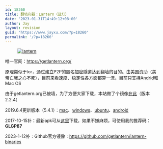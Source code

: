 ```yaml
---
id: 18260
title: 翻墙利器：Lantern（蓝灯）
date: '2023-01-31T14:49:12+08:00'
author: Jay
layout: revision
guid: 'https://www.jayxu.com/?p=18260'
permalink: '/?p=18260'
---
```


<!-- wp:image {"id":15348,"linkDestination":"custom"} -->
<figure class="wp-block-image"><a href="http://www.jayxu.com/log/wp-content/uploads/2016/06/lantern.png"><img src="http://www.jayxu.com/log/wp-content/uploads/2016/06/lantern.png" alt="lantern" class="wp-image-15348"/></a></figure>
<!-- /wp:image -->

<!-- wp:paragraph -->
<p>唯一官网：<a href="https://getlantern.org/" target="_blank" rel="noopener noreferrer">https://getlantern.org/</a></p>
<!-- /wp:paragraph -->

<!-- wp:paragraph -->
<p>原理类似于tor，通过建立P2P的匿名加密隧道达到翻墙的目的。由美国资助（美帝亡我之心不死），目前来看速度、稳定性各方面都算一流，目前只支持Andrid和Mac OS</p>
<!-- /wp:paragraph -->

<!-- wp:paragraph -->
<p>由于getlantern.org已被墙，为了方便大家下载，本站做了个镜像<a rel="noopener noreferrer" href="http://www.jayxu.com/download/lantern-installer-beta.apk" target="_blank">在此</a>（版本2.2.4）</p>
<!-- /wp:paragraph -->

<!-- wp:paragraph -->
<p>2019.6.4更新版本（5.4.1）：<a aria-label="mac（在新窗口打开）" href="http://www.jayxu.com/download/lantern-installer.dmg" target="_blank" rel="noreferrer noopener">mac</a>、<a aria-label="windows（在新窗口打开）" href="http://www.jayxu.com/download/lantern-installer.exe" target="_blank" rel="noreferrer noopener">windows</a>、<a aria-label="ubuntu（在新窗口打开）" href="http://www.jayxu.com/download/lantern-installer-64-bit.deb" target="_blank" rel="noreferrer noopener">ubuntu</a>、<a href="https://pub-e41362a1ca5c46d4abec206b894791cc.r2.dev/lantern-installer.apk" target="_blank" rel="noreferrer noopener">android</a></p>
<!-- /wp:paragraph -->

<!-- wp:paragraph -->
<p>2017-10-15补：最新apk可从<a href="https://github.com/getlantern/mirror" target="_blank" rel="noopener noreferrer">这里</a>下载，如果不嫌麻烦，可使用我的推荐码：<strong>GLGP87</strong></p>
<!-- /wp:paragraph -->

<!-- wp:paragraph -->
<p>2023-1-12补：Github官方镜像：<a href="https://github.com/getlantern/lantern-binaries" target="_blank" rel="noreferrer noopener">https://github.com/getlantern/lantern-binaries</a></p>
<!-- /wp:paragraph -->